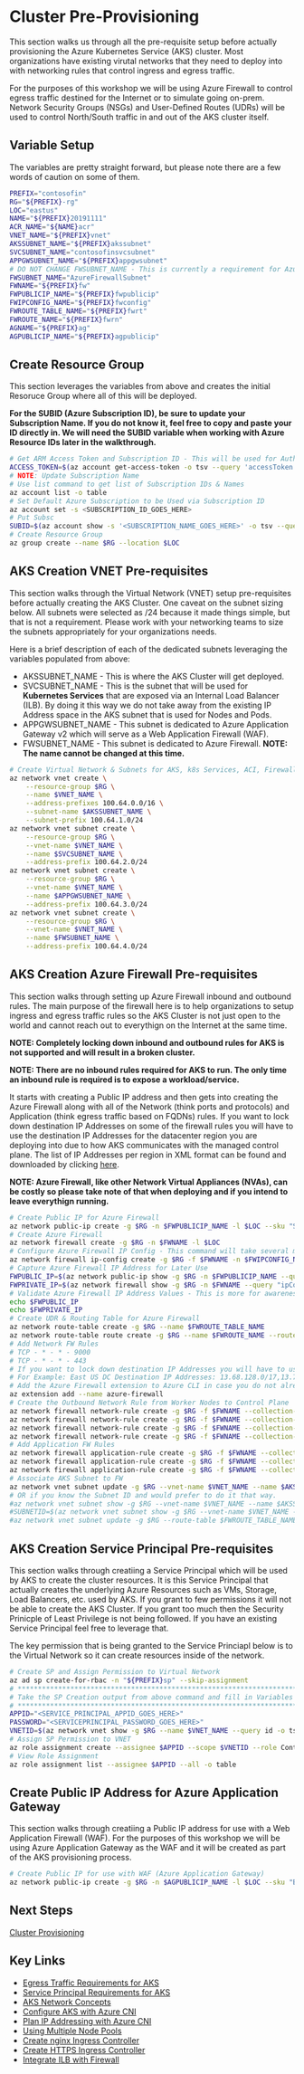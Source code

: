 # Cluster Pre-Provisioning

This section walks us through all the pre-requisite setup before actually provisioning the Azure Kubernetes Service (AKS) cluster. Most organizations have existing virutal networks that they need to deploy into with networking rules that control ingress and egress traffic.

For the purposes of this workshop we will be using Azure Firewall to control egress traffic destined for the Internet or to simulate going on-prem. Network Security Groups (NSGs) and User-Defined Routes (UDRs) will be used to control North/South traffic in and out of the AKS cluster itself.

## Variable Setup

The variables are pretty straight forward, but please note there are a few words of caution on some of them.

```bash
PREFIX="contosofin"
RG="${PREFIX}-rg"
LOC="eastus"
NAME="${PREFIX}20191111"
ACR_NAME="${NAME}acr"
VNET_NAME="${PREFIX}vnet"
AKSSUBNET_NAME="${PREFIX}akssubnet"
SVCSUBNET_NAME="contosofinsvcsubnet"
APPGWSUBNET_NAME="${PREFIX}appgwsubnet"
# DO NOT CHANGE FWSUBNET_NAME - This is currently a requirement for Azure Firewall.
FWSUBNET_NAME="AzureFirewallSubnet"
FWNAME="${PREFIX}fw"
FWPUBLICIP_NAME="${PREFIX}fwpublicip"
FWIPCONFIG_NAME="${PREFIX}fwconfig"
FWROUTE_TABLE_NAME="${PREFIX}fwrt"
FWROUTE_NAME="${PREFIX}fwrn"
AGNAME="${PREFIX}ag"
AGPUBLICIP_NAME="${PREFIX}agpublicip"
```

## Create Resource Group

This section leverages the variables from above and creates the initial Resoruce Group where all of this will be deployed.

**For the SUBID (Azure Subscription ID), be sure to update your Subscription Name. If you do not know it, feel free to copy and paste your ID directly in. We will need the SUBID variable when working with Azure Resource IDs later in the walkthrough.**

```bash
# Get ARM Access Token and Subscription ID - This will be used for AuthN later.
ACCESS_TOKEN=$(az account get-access-token -o tsv --query 'accessToken')
# NOTE: Update Subscription Name
# Use list command to get list of Subscription IDs & Names
az account list -o table
# Set Default Azure Subscription to be Used via Subscription ID
az account set -s <SUBSCRIPTION_ID_GOES_HERE>
# Put Subsc
SUBID=$(az account show -s '<SUBSCRIPTION_NAME_GOES_HERE>' -o tsv --query 'id')
# Create Resource Group
az group create --name $RG --location $LOC
```

## AKS Creation VNET Pre-requisites

This section walks through the Virtual Network (VNET) setup pre-requisites before actually creating the AKS Cluster. One caveat on the subnet sizing below. All subnets were selected as /24 because it made things simple, but that is not a requirement. Please work with your networking teams to size the subnets appropriately for your organizations needs.

Here is a brief description of each of the dedicated subnets leveraging the variables populated from above:

* AKSSUBNET_NAME - This is where the AKS Cluster will get deployed.
* SVCSUBNET_NAME - This is the subnet that will be used for **Kubernetes Services** that are exposed via an Internal Load Balancer (ILB). By doing it this way we do not take away from the existing IP Address space in the AKS subnet that is used for Nodes and Pods.
* APPGWSUBNET_NAME - This subnet is dedicated to Azure Application Gateway v2 which will serve as a Web Application Firewall (WAF).
* FWSUBNET_NAME - This subnet is dedicated to Azure Firewall. **NOTE: The name cannot be changed at this time.**

```bash
# Create Virtual Network & Subnets for AKS, k8s Services, ACI, Firewall and WAF
az network vnet create \
    --resource-group $RG \
    --name $VNET_NAME \
    --address-prefixes 100.64.0.0/16 \
    --subnet-name $AKSSUBNET_NAME \
    --subnet-prefix 100.64.1.0/24
az network vnet subnet create \
    --resource-group $RG \
    --vnet-name $VNET_NAME \
    --name $SVCSUBNET_NAME \
    --address-prefix 100.64.2.0/24
az network vnet subnet create \
    --resource-group $RG \
    --vnet-name $VNET_NAME \
    --name $APPGWSUBNET_NAME \
    --address-prefix 100.64.3.0/24
az network vnet subnet create \
    --resource-group $RG \
    --vnet-name $VNET_NAME \
    --name $FWSUBNET_NAME \
    --address-prefix 100.64.4.0/24
```

## AKS Creation Azure Firewall Pre-requisites

This section walks through setting up Azure Firewall inbound and outbound rules. The main purpose of the firewall here is to help organizations to setup ingress and egress traffic rules so the AKS Cluster is not just open to the world and cannot reach out to everythign on the Internet at the same time.

**NOTE: Completely locking down inbound and outbound rules for AKS is not supported and will result in a broken cluster.**

**NOTE: There are no inbound rules required for AKS to run. The only time an inbound rule is required is to expose a workload/service.**

It starts with creating a Public IP address and then gets into creating the Azure Firewall along with all of the Network (think ports and protocols) and Application (think egress traffic based on FQDNs) rules. If you want to lock down destination IP Addresses on some of the firewall rules you will have to use the destination IP Addresses for the datacenter region you are deploying into due to how AKS communicates with the managed control plane. The list of IP Addresses per region in XML format can be found and downloaded by clicking [here](https://www.microsoft.com/en-us/download/details.aspx?id=56519).

**NOTE: Azure Firewall, like other Network Virtual Appliances (NVAs), can be costly so please take note of that when deploying and if you intend to leave everythign running.**

```bash
# Create Public IP for Azure Firewall
az network public-ip create -g $RG -n $FWPUBLICIP_NAME -l $LOC --sku "Standard"
# Create Azure Firewall
az network firewall create -g $RG -n $FWNAME -l $LOC
# Configure Azure Firewall IP Config - This command will take several mins so be patient.
az network firewall ip-config create -g $RG -f $FWNAME -n $FWIPCONFIG_NAME --public-ip-address $FWPUBLICIP_NAME --vnet-name $VNET_NAME
# Capture Azure Firewall IP Address for Later Use
FWPUBLIC_IP=$(az network public-ip show -g $RG -n $FWPUBLICIP_NAME --query "ipAddress" -o tsv)
FWPRIVATE_IP=$(az network firewall show -g $RG -n $FWNAME --query "ipConfigurations[0].privateIpAddress" -o tsv)
# Validate Azure Firewall IP Address Values - This is more for awareness so you can help connect the networking dots
echo $FWPUBLIC_IP
echo $FWPRIVATE_IP
# Create UDR & Routing Table for Azure Firewall
az network route-table create -g $RG --name $FWROUTE_TABLE_NAME
az network route-table route create -g $RG --name $FWROUTE_NAME --route-table-name $FWROUTE_TABLE_NAME --address-prefix 0.0.0.0/0 --next-hop-type VirtualAppliance --next-hop-ip-address $FWPRIVATE_IP --subscription $SUBID
# Add Network FW Rules
# TCP - * - * - 9000
# TCP - * - * - 443
# If you want to lock down destination IP Addresses you will have to use the destination IP Addresses for the datacenter region you are deploying into, see note from above.
# For Example: East US DC Destination IP Addresses: 13.68.128.0/17,13.72.64.0/18,13.82.0.0/16,13.90.0.0/16,13.92.0.0/16,20.38.98.0/24,20.39.32.0/19,20.42.0.0/17,20.185.0.0/16,20.190.130.0/24,23.96.0.0/17,23.98.45.0/24,23.100.16.0/20,23.101.128.0/20,40.64.0.0/16,40.71.0.0/16,40.76.0.0/16,40.78.219.0/24,40.78.224.0/21,40.79.152.0/21,40.80.144.0/21,40.82.24.0/22,40.82.60.0/22,40.85.160.0/19,40.87.0.0/17,40.87.164.0/22,40.88.0.0/16,40.90.130.96/28,40.90.131.224/27,40.90.136.16/28,40.90.136.32/27,40.90.137.96/27,40.90.139.224/27,40.90.143.0/27,40.90.146.64/26,40.90.147.0/27,40.90.148.64/27,40.90.150.32/27,40.90.224.0/19,40.91.4.0/22,40.112.48.0/20,40.114.0.0/17,40.117.32.0/19,40.117.64.0/18,40.117.128.0/17,40.121.0.0/16,40.126.2.0/24,52.108.16.0/21,52.109.12.0/22,52.114.132.0/22,52.125.132.0/22,52.136.64.0/18,52.142.0.0/18,52.143.207.0/24,52.146.0.0/17,52.147.192.0/18,52.149.128.0/17,52.150.0.0/17,52.151.128.0/17,52.152.128.0/17,52.154.64.0/18,52.159.96.0/19,52.168.0.0/16,52.170.0.0/16,52.179.0.0/17,52.186.0.0/16,52.188.0.0/16,52.190.0.0/17,52.191.0.0/18,52.191.64.0/19,52.191.96.0/21,52.191.104.0/27,52.191.105.0/24,52.191.106.0/24,52.191.112.0/20,52.191.192.0/18,52.224.0.0/16,52.226.0.0/16,52.232.146.0/24,52.234.128.0/17,52.239.152.0/22,52.239.168.0/22,52.239.207.192/26,52.239.214.0/23,52.239.220.0/23,52.239.246.0/23,52.239.252.0/24,52.240.0.0/17,52.245.8.0/22,52.245.104.0/22,52.249.128.0/17,52.253.160.0/24,52.255.128.0/17,65.54.19.128/27,104.41.128.0/19,104.44.91.32/27,104.44.94.16/28,104.44.95.160/27,104.44.95.240/28,104.45.128.0/18,104.45.192.0/20,104.211.0.0/18,137.116.112.0/20,137.117.32.0/19,137.117.64.0/18,137.135.64.0/18,138.91.96.0/19,157.56.176.0/21,168.61.32.0/20,168.61.48.0/21,168.62.32.0/19,168.62.160.0/19,191.233.16.0/21,191.234.32.0/19,191.236.0.0/18,191.237.0.0/17,191.238.0.0/18
# Add the Azure Firewall extension to Azure CLI in case you do not already have it.
az extension add --name azure-firewall
# Create the Outbound Network Rule from Worker Nodes to Control Plane
az network firewall network-rule create -g $RG -f $FWNAME --collection-name 'aksfwnr1' -n 'ssh' --protocols 'TCP' --source-addresses '*' --destination-addresses '*' --destination-ports 9000 443 --action allow --priority 100
az network firewall network-rule create -g $RG -f $FWNAME --collection-name 'aksfwnr2' -n 'dns' --protocols 'UDP' --source-addresses '*' --destination-addresses '*' --destination-ports 53 --action allow --priority 200
az network firewall network-rule create -g $RG -f $FWNAME --collection-name 'aksfwnr3' -n 'gitssh' --protocols 'TCP' --source-addresses '*' --destination-addresses '*' --destination-ports 22 --action allow --priority 300
az network firewall network-rule create -g $RG -f $FWNAME --collection-name 'aksfwnr4' -n 'fileshare' --protocols 'TCP' --source-addresses '*' --destination-addresses '*' --destination-ports 445 --action allow --priority 400
# Add Application FW Rules
az network firewall application-rule create -g $RG -f $FWNAME --collection-name 'aksfwar1' -n 'AKS' --source-addresses '*' --protocols 'http=80' 'https=443' --target-fqdns '*.hcp.eastus.azmk8s.io' '*.tun.eastus.azmk8s.io' 'aksrepos.azurecr.io' '*blob.core.windows.net' 'mcr.microsoft.com' '*cdn.mscr.io' 'management.azure.com' 'login.microsoftonline.com' 'packages.microsoft.com' 'acs-mirror.azureedge.net' '*.ubuntu.com' 'api.snapcraft.io' '*auth.docker.io' 'gcr.io' 'storage.googleapis.com' '*cloudflare.docker.io' '*cloudflare.docker.com' '*registry-1.docker.io' 'dc.services.visualstudio.com' '*.ods.opinsights.azure.com' '*.oms.opinsights.azure.com' '*.monitoring.azure.com' 'apt.dockerproject.org' 'nvidia.github.io' '*.azurecr.io' '*.gk.azmk8s.io' 'raw.githubusercontent.com' 'gov-prod-policy-data.trafficmanager.net'  --action allow --priority 100
az network firewall application-rule create -g $RG -f $FWNAME --collection-name 'aksfwar2' -n 'GitHub' --source-addresses '*' --protocols 'http=80' 'https=443' --target-fqdns '*.github.com' --action allow --priority 200
az network firewall application-rule create -g $RG -f $FWNAME --collection-name 'aksfwar3' -n 'KeyVault' --source-addresses '*' --protocols 'http=80' 'https=443' --target-fqdns '*.vault.azure.net' --action allow --priority 300
# Associate AKS Subnet to FW
az network vnet subnet update -g $RG --vnet-name $VNET_NAME --name $AKSSUBNET_NAME --route-table $FWROUTE_TABLE_NAME
# OR if you know the Subnet ID and would prefer to do it that way.
#az network vnet subnet show -g $RG --vnet-name $VNET_NAME --name $AKSSUBNET_NAME --query id -o tsv
#SUBNETID=$(az network vnet subnet show -g $RG --vnet-name $VNET_NAME --name $AKSSUBNET_NAME --query id -o tsv)
#az network vnet subnet update -g $RG --route-table $FWROUTE_TABLE_NAME --ids $SUBNETID
```

## AKS Creation Service Principal Pre-requisites

This section walks through creatiing a Service Principal which will be used by AKS to create the cluster resources. It is this Service Principal that actually creates the underlying Azure Resources such as VMs, Storage, Load Balancers, etc. used by AKS. If you grant to few permissions it will not be able to create the AKS Cluster. If you grant too much then the Security Prinicple of Least Privilege is not being followed. If you have an existing Service Principal feel free to leverage that.

The key permission that is being granted to the Service Princiapl below is to the Virtual Network so it can create resources inside of the network.

```bash
# Create SP and Assign Permission to Virtual Network
az ad sp create-for-rbac -n "${PREFIX}sp" --skip-assignment
# ********************************************************************************
# Take the SP Creation output from above command and fill in Variables accordingly
# ********************************************************************************
APPID="<SERVICE_PRINCIPAL_APPID_GOES_HERE>"
PASSWORD="<SERVICEPRINCIPAL_PASSWORD_GOES_HERE>"
VNETID=$(az network vnet show -g $RG --name $VNET_NAME --query id -o tsv)
# Assign SP Permission to VNET
az role assignment create --assignee $APPID --scope $VNETID --role Contributor
# View Role Assignment
az role assignment list --assignee $APPID --all -o table
```

## Create Public IP Address for Azure Application Gateway

This section walks through creatiing a Public IP address for use with a Web Application Firewall (WAF). For the purposes of this workshop we will be using Azure Application Gateway as the WAF and it will be created as part of the AKS provisioning process.

```bash
# Create Public IP for use with WAF (Azure Application Gateway)
az network public-ip create -g $RG -n $AGPUBLICIP_NAME -l $LOC --sku "Basic"
```

## Next Steps

[Cluster Provisioning](/cluster-provisioning/README.md)

## Key Links

* [Egress Traffic Requirements for AKS](https://docs.microsoft.com/en-us/azure/aks/limit-egress-traffic)
* [Service Principal Requirements for AKS](https://docs.microsoft.com/en-us/azure/aks/kubernetes-service-principal)
* [AKS Network Concepts](https://docs.microsoft.com/en-us/azure/aks/concepts-network)
* [Configure AKS with Azure CNI](https://docs.microsoft.com/en-us/azure/aks/configure-azure-cni)
* [Plan IP Addressing with Azure CNI](https://docs.microsoft.com/en-us/azure/aks/configure-azure-cni#plan-ip-addressing-for-your-cluster)
* [Using Multiple Node Pools](https://docs.microsoft.com/en-us/azure/aks/use-multiple-node-pools)
* [Create nginx Ingress Controller](https://docs.microsoft.com/en-us/azure/aks/ingress-basic)
* [Create HTTPS Ingress Controller](https://docs.microsoft.com/en-us/azure/aks/ingress-tls)
* [Integrate ILB with Firewall](https://docs.microsoft.com/en-us/azure/firewall/integrate-lb)
